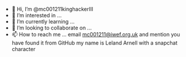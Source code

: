 - 👋 Hi, I’m @mc001211kinghackerIII
- 👀 I’m interested in ...
- 🌱 I’m currently learning ...
- 💞️ I’m looking to collaborate on ...
- 📫 How to reach me ... email mc001211@iwef.org.uk and mention you have found it from GitHub my name is Leland Arnell with a snapchat character

<!---
mc001211kinghackerIII/mc001211kinghackerIII is a ✨ special ✨ repository because its `README.md` (this file) appears on your GitHub profile.
You can click the Preview link to take a look at your changes.
--->
